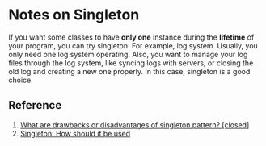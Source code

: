 # Notes on Singleton

If you want some classes to have **only one** instance during the **lifetime** of your program, you can try singleton. For example, log system. Usually, you only need one log system operating. Also, you want to manage your log files through the log system, like syncing logs with servers, or closing the old log and creating a new one properly. In this case, singleton is a good choice.

## Reference

1. [What are drawbacks or disadvantages of singleton pattern? [closed]](https://stackoverflow.com/questions/137975/what-are-drawbacks-or-disadvantages-of-singleton-pattern)
2. [Singleton: How should it be used](https://stackoverflow.com/questions/86582/singleton-how-should-it-be-used)
